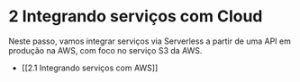 # 2 Integrando serviços com Cloud

Neste passo, vamos integrar serviços via Serverless a partir de uma API em produção na AWS, com foco no serviço S3 da AWS.
- [[2.1 Integrando serviços com AWS]]

